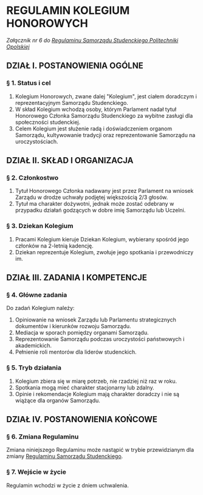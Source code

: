 ﻿# REGULAMIN KOLEGIUM HONOROWYCH

*Załącznik nr 6 do [Regulaminu Samorządu Studenckiego Politechniki Opolskiej](./01-regulamin-sspo.md)*

## DZIAŁ I. POSTANOWIENIA OGÓLNE

### § 1. Status i cel
1. Kolegium Honorowych, zwane dalej "Kolegium", jest ciałem doradczym i reprezentacyjnym Samorządu Studenckiego.
2. W skład Kolegium wchodzą osoby, którym Parlament nadał tytuł Honorowego Członka Samorządu Studenckiego za wybitne zasługi dla społeczności studenckiej.
3. Celem Kolegium jest służenie radą i doświadczeniem organom Samorządu, kultywowanie tradycji oraz reprezentowanie Samorządu na uroczystościach.

## DZIAŁ II. SKŁAD I ORGANIZACJA

### § 2. Członkostwo
1. Tytuł Honorowego Członka nadawany jest przez Parlament na wniosek Zarządu w drodze uchwały podjętej większością 2/3 głosów.
2. Tytuł ma charakter dożywotni, jednak może zostać odebrany w przypadku działań godzących w dobre imię Samorządu lub Uczelni.

### § 3. Dziekan Kolegium
1. Pracami Kolegium kieruje Dziekan Kolegium, wybierany spośród jego członków na 2-letnią kadencję.
2. Dziekan reprezentuje Kolegium, zwołuje jego spotkania i przewodniczy im.

## DZIAŁ III. ZADANIA I KOMPETENCJE

### § 4. Główne zadania
Do zadań Kolegium należy:
1. Opiniowanie na wniosek Zarządu lub Parlamentu strategicznych dokumentów i kierunków rozwoju Samorządu.
2. Mediacja w sporach pomiędzy organami Samorządu.
3. Reprezentowanie Samorządu podczas uroczystości państwowych i akademickich.
4. Pełnienie roli mentorów dla liderów studenckich.

### § 5. Tryb działania
1. Kolegium zbiera się w miarę potrzeb, nie rzadziej niż raz w roku.
2. Spotkania mogą mieć charakter stacjonarny lub zdalny.
3. Opinie i rekomendacje Kolegium mają charakter doradczy i nie są wiążące dla organów Samorządu.

## DZIAŁ IV. POSTANOWIENIA KOŃCOWE

### § 6. Zmiana Regulaminu
Zmiana niniejszego Regulaminu może nastąpić w trybie przewidzianym dla zmiany [Regulaminu Samorządu Studenckiego](01-regulamin-sspo.md).

### § 7. Wejście w życie
Regulamin wchodzi w życie z dniem uchwalenia.



